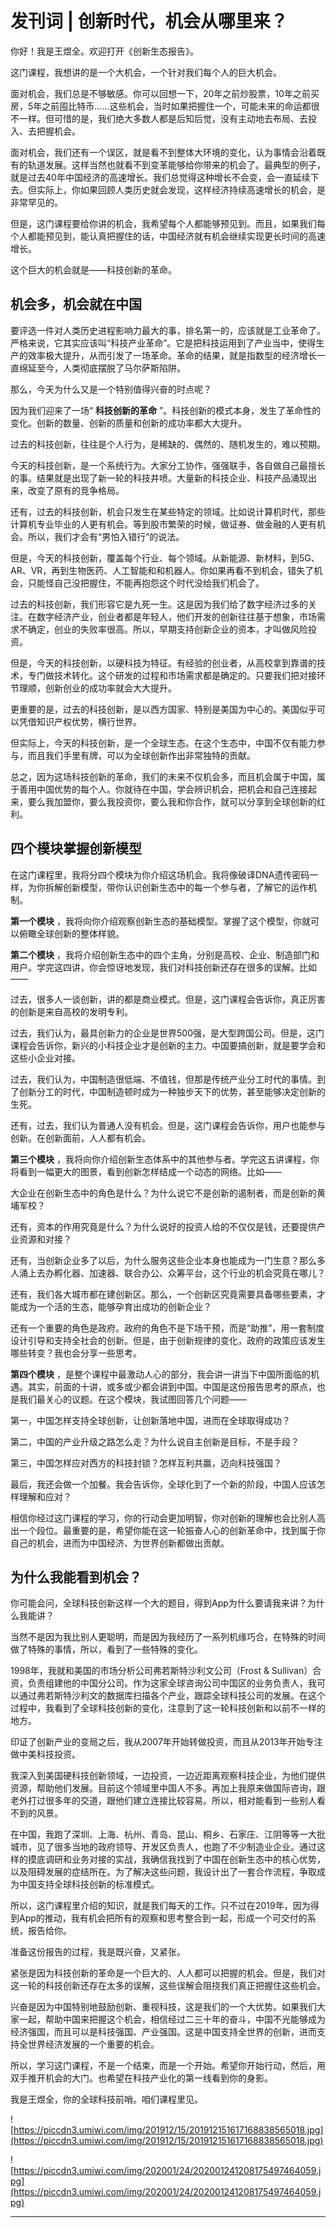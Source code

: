 # 发刊词 | 创新时代，机会从哪里来？

你好！我是王煜全。欢迎打开《创新生态报告》。

这门课程，我想讲的是一个大机会，一个针对我们每个人的巨大机会。

面对机会，我们总是不够敏感。你可以回想一下，20年之前炒股票，10年之前买房，5年之前囤比特币……这些机会，当时如果把握住一个，可能未来的命运都很不一样。但可惜的是，我们绝大多数人都是后知后觉，没有主动地去布局、去投入、去把握机会。

面对机会，我们还有一个误区，就是看不到整体大环境的变化，认为事情会沿着既有的轨道发展。这样当然也就看不到变革能够给你带来的机会了。最典型的例子，就是过去40年中国经济的高速增长。我们总觉得这种增长不会变，会一直延续下去。但实际上，你如果回顾人类历史就会发现，这样经济持续高速增长的机会，是非常罕见的。

但是，这门课程要给你讲的机会，我希望每个人都能够预见到。而且，如果我们每个人都能预见到，能认真把握住的话，中国经济就有机会继续实现更长时间的高速增长。

这个巨大的机会就是——科技创新的革命。

## 机会多，机会就在中国

要评选一件对人类历史进程影响力最大的事，排名第一的，应该就是工业革命了。严格来说，它其实应该叫“科技产业革命”。它是把科技运用到了产业当中，使得生产的效率极大提升，从而引发了一场革命。革命的结果，就是指数型的经济增长一直绵延至今，人类彻底摆脱了马尔萨斯陷阱。

那么，今天为什么又是一个特别值得兴奋的时点呢？

因为我们迎来了一场“ **科技创新的革命** ”。科技创新的模式本身，发生了革命性的变化。创新的数量、创新的质量和创新的成功率都大大提升。

过去的科技创新，往往是个人行为，是稀缺的、偶然的、随机发生的，难以预期。

今天的科技创新，是一个系统行为。大家分工协作，强强联手，各自做自己最擅长的事。结果就是出现了新一轮的科技井喷。大量新的科技企业、科技产品涌现出来，改变了原有的竞争格局。

还有，过去的科技创新，机会只发生在某些特定的领域。比如说计算机时代，那些计算机专业毕业的人更有机会。等到股市繁荣的时候，做证券、做金融的人更有机会。所以，我们才会有“男怕入错行”的说法。

但是，今天的科技创新，覆盖每个行业、每个领域。从新能源、新材料，到5G、AR、VR，再到生物医药、人工智能和和机器人。你如果再看不到机会，错失了机会，只能怪自己没把握住，不能再抱怨这个时代没给我们机会了。

过去的科技创新，我们形容它是九死一生。这是因为我们给了数字经济过多的关注。在数字经济产业，创业者都是年轻人，他们开发的创新往往基于想象，市场需求不确定，创业的失败率很高。所以，早期支持创新企业的资本，才叫做风险投资。

但是，今天的科技创新，以硬科技为特征。有经验的创业者，从高校拿到靠谱的技术，专门做技术转化。这个研发的过程和市场需求都是确定的。只要我们把对接环节理顺，创新创业的成功率就会大大提升。

更重要的是，过去的科技创新，是以西方国家、特别是美国为中心的。美国似乎可以凭借知识产权优势，横行世界。

但实际上，今天的科技创新，是一个全球生态。在这个生态中，中国不仅有能力参与，而且我们手里有牌，可以为全球创新作出非常独特的贡献。

总之，因为这场科技创新的革命，我们的未来不仅机会多，而且机会属于中国，属于善用中国优势的每个人。你就待在中国，学会辨识机会，把机会和自己连接起来，要么我加盟你，要么我投资你，要么我和你合作，就可以分享到全球创新的红利。

## 四个模块掌握创新模型

在这门课程里，我将分四个模块为你介绍这场机会。我将像破译DNA遗传密码一样，为你拆解创新模型，带你认识创新生态中的每一个参与者，了解它的运作机制。

 **第一个模块** ，我将向你介绍观察创新生态的基础模型。掌握了这个模型，你就可以俯瞰全球创新的整体样貌。

 **第二个模块** ，我将介绍创新生态中的四个主角，分别是高校、企业、制造部门和用户。学完这四讲，你会惊讶地发现，我们对科技创新还存在很多的误解。比如 ——

过去，很多人一谈创新，讲的都是商业模式。但是，这门课程会告诉你，真正厉害的创新是来自高校的发明专利。

过去，我们认为，最具创新力的企业是世界500强，是大型跨国公司。但是，这门课程会告诉你，新兴的小科技企业才是创新的主力。中国要搞创新，就是要学会和这些小企业对接。

过去，我们认为，中国制造很低端、不值钱，但那是传统产业分工时代的事情。到了创新分工的时代，中国制造顿时成为一种独步天下的优势，甚至能够决定创新的生死。

还有，过去，我们认为普通人没有机会。但是，这门课程会告诉你，用户也能参与创新。在创新面前，人人都有机会。

 **第三个模块** ，我将向你介绍创新生态体系中的其他参与者。学完这五讲课程，你将看到一幅更大的图景，看到创新怎样结成一个动态的网络。比如——

大企业在创新生态中的角色是什么？为什么说它不是创新的遏制者，而是创新的黄埔军校？

还有，资本的作用究竟是什么？为什么说好的投资人给的不仅仅是钱，还要提供产业资源和对接？

还有，当创新企业多了以后，为什么服务这些企业本身也能成为一门生意？那么多人涌上去办孵化器、加速器、联合办公、众筹平台，这个行业的机会究竟在哪儿？

还有，我们各大城市都在建创新区。那么，一个创新区究竟需要具备哪些要素，才能成为一个活的生态，能够孕育出成功的创新企业？

还有一个重要的角色是政府。政府的角色不是下场干预，而是“助推”，用一套制度设计引导和支持全社会的创新。但是，由于创新规律的变化，政府的政策应该发生哪些转变？我也会分享一些思考。

 **第四个模块** ，是整个课程中最激动人心的部分，我会讲一讲当下中国所面临的机遇。其实，前面的十讲，或多或少都会讲到中国。中国是这份报告思考的原点，也是我们最关心的议题。在这个模块，我试图回答几个问题——

第一，中国怎样支持全球创新，让创新落地中国，进而在全球取得成功？

第二，中国的产业升级之路怎么走？为什么说自主创新是目标，不是手段？

第三，中国怎样应对西方的科技封锁？怎样互利共赢，迈向科技强国？

最后，我还会做一个加餐。我会告诉你，全球化到了一个新的阶段，中国人应该怎样理解和应对？

相信你经过这门课程的学习，你的行动会更加明智，你对创新的理解也会比别人高出一个段位。最重要的是，希望你能在这一轮振奋人心的创新革命中，找到属于你自己的机会，进而为中国经济、为世界创新都做出贡献。

## 为什么我能看到机会？

你可能会问，全球科技创新这样一个大的题目，得到App为什么要请我来讲？为什么我能讲？

当然不是因为我比别人更聪明，而是因为我经历了一系列机缘巧合，在特殊的时间做了特殊的事情，所以，看到了一些特殊的变化。

1998年，我就和美国的市场分析公司弗若斯特沙利文公司（Frost & Sullivan）合资，负责组建他的中国分公司。作为这家全球咨询公司中国区的业务负责人，我可以通过弗若斯特沙利文的数据库扫描各个产业，跟踪全球科技公司的发展。在这个过程中，我看到了全球科技创新的变化，注意到了这一轮科技创新和以前不一样的地方。

印证了创新产业的变局之后，我从2007年开始转做投资，而且从2013年开始专注做中美科技投资。

我深入到美国硬科技创新领域，一边投资，一边近距离观察科技企业，为他们提供资源，帮助他们发展。目前这个领域里中国人不多。再加上我原来做国际咨询，跟老外打过很多年的交道，跟他们建立连接比较容易。所以，相对能看到一些别人看不到的风景。

在中国，我跑了深圳、上海、杭州、青岛、昆山、桐乡、石家庄、江阴等等一大批城市，见了很多当地的政府领导、开发区负责人，也跑了不少制造业企业。通过这样的摸底调研和业务对接的实战，我确信我找到了中国在创新生态中的核心优势，以及阻碍发展的症结所在。为了解决这些问题，我设计出了一套合作流程，争取成为中国支持全球科技创新的标准模式。

所以，这门课程里介绍的知识，就是我们每天的工作。只不过在2019年，因为得到App的推动，我有机会把所有的观察和思考整合到一起，形成一个可交付的系统，报告给你。

准备这份报告的过程，我是既兴奋，又紧张。

紧张是因为科技创新的革命是一个巨大的、人人都可以把握的机会。但是，我们对这一轮的科技创新还存在太多的误解，这些误解会阻挠我们真正把握住这些机会。

兴奋是因为中国特别地鼓励创新、重视科技，这是我们的一个大优势。如果我们大家一起，帮助中国来把握这个机会，相信经过二三十年的奋斗，中国不光能够成为经济强国，而且可以是科技强国、产业强国。这是中国支持全世界的创新，进而支持全世界经济发展的一个重要的机会。

所以，学习这门课程，不是一个结束，而是一个开始。希望你开始行动，然后，用双手推开机会的大门。也希望在科技产业化的第一线看到你的身影。

我是王煜全，你的全球科技前哨。咱们课程里见。

![https://piccdn3.umiwi.com/img/201912/15/201912151617168838565018.jpg](https://piccdn3.umiwi.com/img/201912/15/201912151617168838565018.jpg)

![https://piccdn3.umiwi.com/img/202001/24/202001241208175497464059.jpg](https://piccdn3.umiwi.com/img/202001/24/202001241208175497464059.jpg)

---
